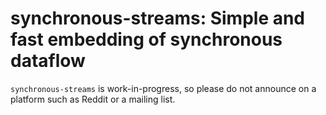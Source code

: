 # synchronous-streams: Simple and fast embedding of synchronous dataflow

`synchronous-streams` is work-in-progress, so please do not announce on a
platform such as Reddit or a mailing list.
